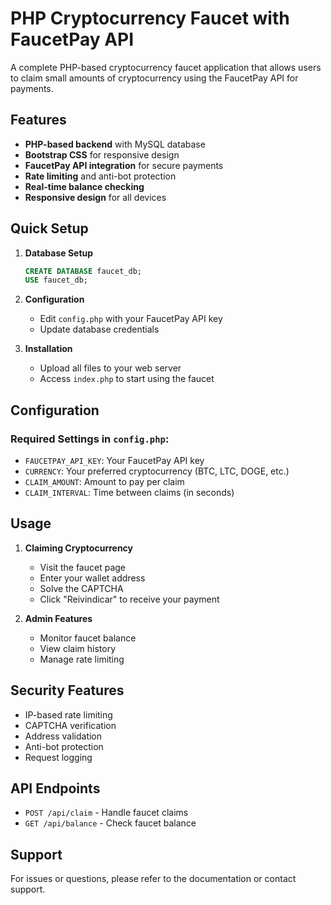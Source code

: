 # PHP Cryptocurrency Faucet with FaucetPay API

A complete PHP-based cryptocurrency faucet application that allows users to claim small amounts of cryptocurrency using the FaucetPay API for payments.

## Features

- **PHP-based backend** with MySQL database
- **Bootstrap CSS** for responsive design
- **FaucetPay API integration** for secure payments
- **Rate limiting** and anti-bot protection
- **Real-time balance checking**
- **Responsive design** for all devices

## Quick Setup

1. **Database Setup**
   ```sql
   CREATE DATABASE faucet_db;
   USE faucet_db;
   ```

2. **Configuration**
   - Edit `config.php` with your FaucetPay API key
   - Update database credentials

3. **Installation**
   - Upload all files to your web server
   - Access `index.php` to start using the faucet

## Configuration

### Required Settings in `config.php`:
- `FAUCETPAY_API_KEY`: Your FaucetPay API key
- `CURRENCY`: Your preferred cryptocurrency (BTC, LTC, DOGE, etc.)
- `CLAIM_AMOUNT`: Amount to pay per claim
- `CLAIM_INTERVAL`: Time between claims (in seconds)

## Usage

1. **Claiming Cryptocurrency**
   - Visit the faucet page
   - Enter your wallet address
   - Solve the CAPTCHA
   - Click "Reivindicar" to receive your payment

2. **Admin Features**
   - Monitor faucet balance
   - View claim history
   - Manage rate limiting

## Security Features

- IP-based rate limiting
- CAPTCHA verification
- Address validation
- Anti-bot protection
- Request logging

## API Endpoints

- `POST /api/claim` - Handle faucet claims
- `GET /api/balance` - Check faucet balance

## Support

For issues or questions, please refer to the documentation or contact support.

